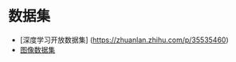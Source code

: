 数据集
====
- [深度学习开放数据集] (https://zhuanlan.zhihu.com/p/35535460)
- [图像数据集](https://bendfunction.gitbook.io/dataset-download/)
